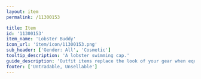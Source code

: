 ```yaml
---
layout: item
permalink: /11300153

title: Item
id: '11300153'
item_name: 'Lobster Buddy'
icon_url: 'item/icon/11300153.png'
sub_header: ['Gender: All', 'Cosmetic']
tooltip_description: 'A lobster swimming cap.'
guide_description: 'Outfit items replace the look of your gear when equipped.'
footer: ['Untradable, Unsellable']
---
```

